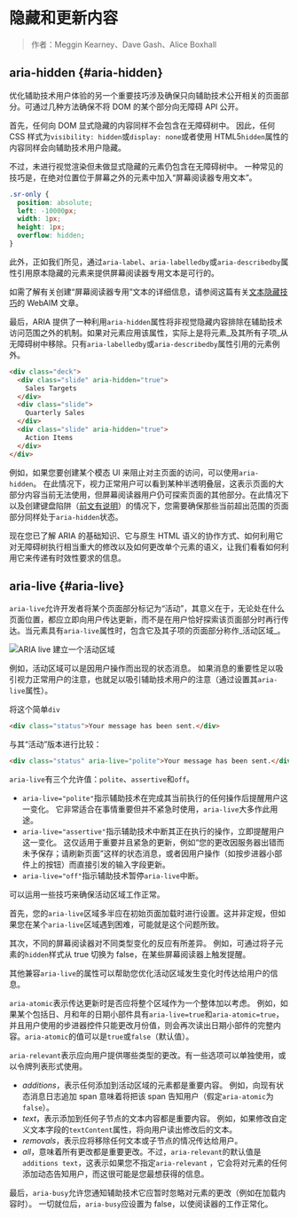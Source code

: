 # 隐藏和更新内容

> 作者：Meggin Kearney、Dave Gash、Alice Boxhall

## aria-hidden {#aria-hidden}

优化辅助技术用户体验的另一个重要技巧涉及确保只向辅助技术公开相关的页面部分。可通过几种方法确保不将 DOM 的某个部分向无障碍 API 公开。

首先，任何向 DOM 显式隐藏的内容同样不会包含在无障碍树中。 因此，任何 CSS 样式为`visibility: hidden`或`display: none`或者使用 HTML5`hidden`属性的内容同样会向辅助技术用户隐藏。

不过，未进行视觉渲染但未做显式隐藏的元素仍包含在无障碍树中。 一种常见的技巧是，在绝对位置位于屏幕之外的元素中加入“屏幕阅读器专用文本”。

```css
.sr-only {
  position: absolute;
  left: -10000px;
  width: 1px;
  height: 1px;
  overflow: hidden;
}
```

此外，正如我们所见，通过`aria-label`、`aria-labelledby`或`aria-describedby`属性引用原本隐藏的元素来提供屏幕阅读器专用文本是可行的。

如需了解有关创建“屏幕阅读器专用”文本的详细信息，请参阅这篇有关[文本隐藏技巧](http://webaim.org/techniques/css/invisiblecontent/#techniques)的 WebAIM 文章。

最后，ARIA 提供了一种利用`aria-hidden`属性将非视觉隐藏内容排除在辅助技术访问范围之外的机制。如果对元素应用该属性，实际上是将元素_及其所有子项_从无障碍树中移除。只有`aria-labelledby`或`aria-describedby`属性引用的元素例外。

```html
<div class="deck">
  <div class="slide" aria-hidden="true">
    Sales Targets
  </div>
  <div class="slide">
    Quarterly Sales
  </div>
  <div class="slide" aria-hidden="true">
    Action Items
  </div>
</div>
```

例如，如果您要创建某个模态 UI 来阻止对主页面的访问，可以使用`aria-hidden`。 在此情况下，视力正常用户可以看到某种半透明叠层，这表示页面的大部分内容当前无法使用，但屏幕阅读器用户仍可探索页面的其他部分。在此情况下以及创建键盘陷阱（[前文有说明](https://developers.google.com/web/fundamentals/accessibility/focus/using-tabindex#modals-and-keyboard-traps)）的情况下，您需要确保那些当前超出范围的页面部分同样处于`aria-hidden`状态。

现在您已了解 ARIA 的基础知识、它与原生 HTML 语义的协作方式、如何利用它对无障碍树执行相当重大的修改以及如何更改单个元素的语义，让我们看看如何利用它来传递有时效性要求的信息。

## aria-live {#aria-live}

`aria-live`允许开发者将某个页面部分标记为“活动”，其意义在于，无论处在什么页面位置，都应立即向用户传达更新，而不是在用户恰好探索该页面部分时再行传达。当元素具有`aria-live`属性时，包含它及其子项的页面部分称作_活动区域_。

![](https://developers.google.com/web/fundamentals/accessibility/semantics-aria/imgs/aria-live.jpg "ARIA live 建立一个活动区域")

例如，活动区域可以是因用户操作而出现的状态消息。 如果消息的重要性足以吸引视力正常用户的注意，也就足以吸引辅助技术用户的注意（通过设置其`aria-live`属性）。

将这个简单`div`

```html
<div class="status">Your message has been sent.</div>
```

与其“活动”版本进行比较：

```html
<div class="status" aria-live="polite">Your message has been sent.</div>
```

`aria-live`有三个允许值：`polite`、`assertive`和`off`。

* `aria-live="polite"`指示辅助技术在完成其当前执行的任何操作后提醒用户这一变化。 它非常适合在事情重要但并不紧急时使用，`aria-live`大多作此用途。
* `aria-live="assertive"`指示辅助技术中断其正在执行的操作，立即提醒用户这一变化。 这仅适用于重要并且紧急的更新，例如“您的更改因服务器出错而未予保存；请刷新页面”这样的状态消息，或者因用户操作（如按步进器小部件上的按钮）而直接引发的输入字段更新。
* `aria-live="off"`指示辅助技术暂停`aria-live`中断。

可以运用一些技巧来确保活动区域工作正常。

首先，您的`aria-live`区域多半应在初始页面加载时进行设置。这并非定规，但如果您在某个`aria-live`区域遇到困难，可能就是这个问题所致。

其次，不同的屏幕阅读器对不同类型变化的反应有所差异。 例如，可通过将子元素的`hidden`样式从 true 切换为 false，在某些屏幕阅读器上触发提醒。

其他兼容`aria-live`的属性可以帮助您优化活动区域发生变化时传达给用户的信息。

`aria-atomic`表示传达更新时是否应将整个区域作为一个整体加以考虑。 例如，如果某个包括日、月和年的日期小部件具有`aria-live=true`和`aria-atomic=true`，并且用户使用的步进器控件只能更改月份值，则会再次读出日期小部件的完整内容。`aria-atomic`的值可以是`true`或`false`（默认值）。

`aria-relevant`表示应向用户提供哪些类型的更改。有一些选项可以单独使用，或以令牌列表形式使用。

* _additions_，表示任何添加到活动区域的元素都是重要内容。 例如，向现有状态消息日志追加 span 意味着将把该 span 告知用户（假定`aria-atomic`为`false`）。
* _text_，表示添加到任何子节点的文本内容都是重要内容。 例如，如果修改自定义文本字段的`textContent`属性，将向用户读出修改后的文本。
* _removals_，表示应将移除任何文本或子节点的情况传达给用户。
* _all_，意味着所有更改都是重要更改。不过，`aria-relevant`的默认值是`additions text`，这表示如果您不指定`aria-relevant`
  ，它会将对元素的任何添加动态告知用户，而这很可能是您最想获得的信息。

最后，`aria-busy`允许您通知辅助技术它应暂时忽略对元素的更改（例如在加载内容时）。 一切就位后，`aria-busy`应设置为 false，以使阅读器的工作正常化。

